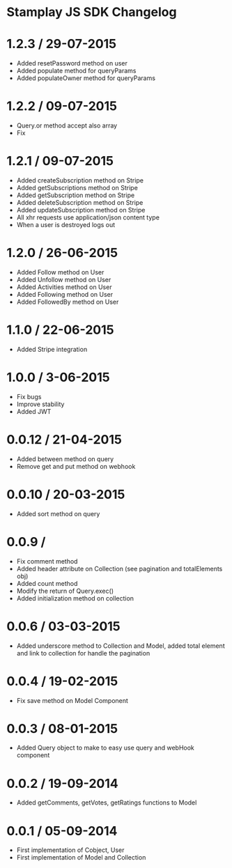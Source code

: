# Stamplay JS SDK Changelog

1.2.3  / 29-07-2015
===================

* Added resetPassword method on user
* Added populate method for queryParams
* Added populateOwner method for queryParams

1.2.2  / 09-07-2015
===================

* Query.or method accept also array
* Fix

1.2.1  / 09-07-2015
===================

* Added createSubscription method on Stripe
* Added getSubscriptions method on Stripe
* Added getSubscription method on Stripe
* Added deleteSubscription method on Stripe
* Added updateSubscription method on Stripe
* All xhr requests use application/json content type
* When a user is destroyed logs out 

1.2.0  / 26-06-2015
=================

* Added Follow method on User
* Added Unfollow method on User
* Added Activities method on User
* Added Following method on User
* Added FollowedBy method on User


1.1.0  / 22-06-2015
=================

* Added Stripe integration

1.0.0  / 3-06-2015
=================

* Fix bugs
* Improve stability
* Added JWT 

0.0.12  / 21-04-2015
=================

* Added between method on query
* Remove get and put method on webhook

0.0.10  / 20-03-2015
=================

* Added sort method on query

0.0.9 / 
=================

* Fix comment method
* Added header attribute on Collection (see pagination and totalElements obj)
* Added count method
* Modify the return of Query.exec() 
* Added initialization method on collection

0.0.6 / 03-03-2015 
==================

* Added underscore method to Collection and Model, added total element and link to collection for handle the pagination 

0.0.4 / 19-02-2015
==================

* Fix save method on Model Component

0.0.3 / 08-01-2015
==================

* Added Query object to make to easy use query and webHook component 

0.0.2 / 19-09-2014
==================

* Added getComments, getVotes, getRatings functions to Model

0.0.1 / 05-09-2014
==================

* First implementation of Cobject, User
* First implementation of Model and Collection
